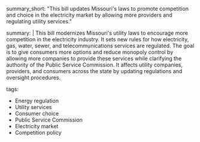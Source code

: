 summary_short: "This bill updates Missouri's laws to promote competition and choice in the electricity market by allowing more providers and regulating utility services."

summary: |
  This bill modernizes Missouri's utility laws to encourage more competition in the electricity industry. It sets new rules for how electricity, gas, water, sewer, and telecommunications services are regulated. The goal is to give consumers more options and reduce monopoly control by allowing more companies to provide these services while clarifying the authority of the Public Service Commission. It affects utility companies, providers, and consumers across the state by updating regulations and oversight procedures.

tags:
  - Energy regulation
  - Utility services
  - Consumer choice
  - Public Service Commission
  - Electricity market
  - Competition policy
